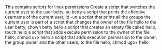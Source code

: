 This contains scripts for linux permissions
Create a script that switches the current user to the user betty, su betty
a script that prints the effective username of the current user, id -un
a script that prints all the groups the current user is part of
a script that changes the owner of the file hello to the user betty, chown betty hello
a script that creates an empty file called hello, touch hello
a script that adds execute permission to the owner of the file hello, chmod u+x hello
a script that adds execution permission to the owner, the group owner and the other users, to the file hello, chmod ugo+ hello
